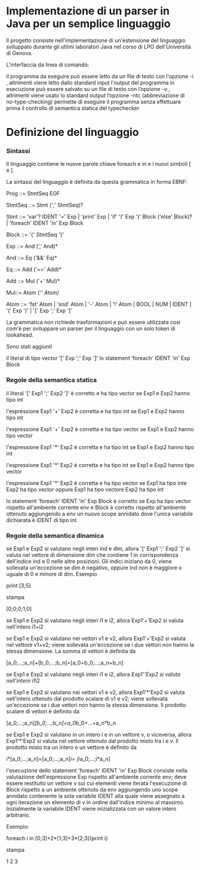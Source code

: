 # Implementazione di un parser in Java per un semplice linguaggio

Il progetto consiste nell'implementazione di un'estensione del linguaggio sviluppato durante gli ultimi laboratori Java nel corso di LPO dell'Università di Genova.

L'interfaccia da linea di comando:

il programma da eseguire può essere letto da un file di testo <filename> con l’opzione -i <filename>, altrimenti viene letto dallo standard input
l'output del programma in esecuzione può essere salvato su un file di testo <filename> con l’opzione -o <filename>, altrimenti viene usato lo standard output
l’opzione -ntc (abbreviazione di no-type-checking) permette di eseguire il programma senza effettuare prima il controllo di semantica statica del typechecker
# Definizione del linguaggio

### Sintassi

Il linguaggio contiene le nuove parole chiave foreach e in e i nuovi simboli [ e ].

La sintassi del linguaggio è definita da questa grammatica in forma EBNF:

Prog ::= StmtSeq EOF

StmtSeq ::= Stmt (';' StmtSeq)?

Stmt ::= 'var'? IDENT '=' Exp | 'print' Exp |  'if' '(' Exp ')' Block ('else' Block)? | 'foreach' IDENT 'in' Exp Block

Block ::= '{' StmtSeq '}'

Exp ::= And (',' And)* 

And ::= Eq ('&&' Eq)* 

Eq ::= Add ('==' Add)*

Add ::= Mul ('+' Mul)*

Mul::= Atom ('*' Atom)*

Atom ::= 'fst' Atom | 'snd' Atom | '-' Atom | '!' Atom | BOOL | NUM | IDENT | '(' Exp ')' | '[' Exp ';' Exp ']' 

La grammatica non richiede trasformazioni e può essere utilizzata così com'è per sviluppare un parser per il linguaggio con un solo token di lookahead.

Sono stati aggiunti

il literal di tipo vector  '[' Exp ';' Exp ']'
lo statement 'foreach' IDENT 'in' Exp Block

### Regole della semantica statica

il literal '[' Exp1 ';' Exp2 ']' è corretto e ha tipo vector se Exp1 e Exp2 hanno tipo int

l'espressione Exp1 '+' Exp2 è corretta e ha tipo int se Exp1 e Exp2 hanno tipo int

l'espressione Exp1 '+' Exp2 è corretta e ha tipo vector se Exp1 e Exp2 hanno tipo vector

l'espressione Exp1 '*' Exp2 è corretta e ha tipo int se Exp1 e Exp2 hanno tipo int

l'espressione Exp1 '*' Exp2 è corretta e ha tipo int se Exp1 e Exp2 hanno tipo vector

l'espressione Exp1 '*' Exp2 è corretta e ha tipo vector se Exp1 ha tipo inte Exp2 ha tipo vector oppure Exp1 ha tipo vectore Exp2 ha tipo int

lo statement 'foreach' IDENT 'in' Exp Block è corretto se Exp ha tipo vector rispetto all'ambiente corrente env e Block è corretto rispetto all'ambiente ottenuto aggiungendo a env un nuovo scope annidato dove l'unica variabile dichiarata è IDENT di tipo int.

### Regole della semantica dinamica

se Exp1 e Exp2 si valutano negli interi ind e dim, allora '[' Exp1 ';' Exp2 ']' si valuta nel vettore di dimensione dim che contiene 1 in corrispondenza dell'indice ind e 0 nelle altre posizioni. Gli indici iniziano da 0, viene sollevata un'eccezione se dim è negativo, oppure ind non è maggiore o uguale di 0 e minore di dim.
Esempio

print [3;5]

stampa

[0;0;0;1;0]

se Exp1 e Exp2 si valutano negli interi i1 e i2, allora Exp1'+'Exp2 si valuta nell'intero i1+i2

se Exp1 e Exp2 si valutano nei vettori v1 e v2, allora Exp1'+'Exp2 si valuta nel vettore v1+v2; viene sollevata un'eccezione se i due vettori non hanno la stessa dimensione. La somma di vettori è definita da

[a_0;...;a_n]+[b_0;...;b_n]=[a_0+b_0;...;a_n+b_n]

se Exp1 e Exp2 si valutano negli interi i1 e i2, allora Exp1'*'Exp2 si valuta nell'intero i1*i2

se Exp1 e Exp2 si valutano nei vettori v1 e v2, allora Exp1'*'Exp2 si valuta nell'intero ottenuto dal prodotto scalare di v1 e v2; viene sollevata un'eccezione se i due vettori non hanno la stessa dimensione. Il prodotto scalare di vettori è definito da

[a_0;...;a_n]*[b_0;...;b_n]=a_0*b_0+...+a_n*b_n

se Exp1 e Exp2 si valutano in un intero i e in un vettore v, o viceversa, allora Exp1'*'Exp2 si valuta nel vettore ottenuto dal prodotto misto tra i e v. Il prodotto misto tra un intero e un vettore è definito da

i*[a_0;...;a_n]=[a_0;...;a_n]*i= [i*a_0;...;i*a_n]

l'esecuzione dello statement 'foreach' IDENT 'in' Exp Block consiste nella valutazione dell'espressione Exp rispetto all'ambiente corrente env; deve essere restituito un vettore v sui cui elementi viene iterata l'esecuzione di Block rispetto a un ambiente ottenuto da env aggiungendo uno scope annidato contenente la sola variabile IDENT alla quale viene assegnato a ogni iterazione un elemento di v in ordine dall'indice minimo al massimo. Inizialmente la variabile  IDENT viene inizializzata con un valore intero arbitrario.

Esempio:

foreach i in [0;3]+2*[1;3]+3*[2;3]{print i}

stampa

1
2
3
